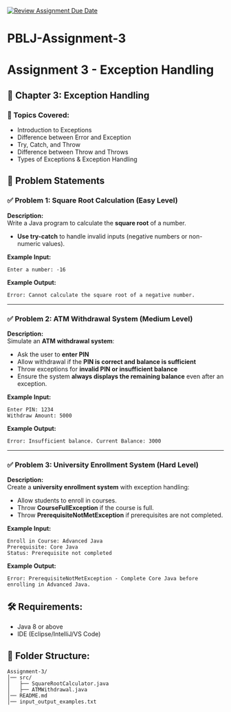 [![Review Assignment Due Date](https://classroom.github.com/assets/deadline-readme-button-22041afd0340ce965d47ae6ef1cefeee28c7c493a6346c4f15d667ab976d596c.svg)](https://classroom.github.com/a/kw4G8Vtl)
# PBLJ-Assignment-3
# Assignment 3 - Exception Handling

## 📖 Chapter 3: Exception Handling

### 🔹 Topics Covered:
- Introduction to Exceptions
- Difference between Error and Exception
- Try, Catch, and Throw
- Difference between Throw and Throws
- Types of Exceptions & Exception Handling

## 📝 Problem Statements

### ✅ Problem 1: Square Root Calculation (Easy Level)
**Description:**  
Write a Java program to calculate the **square root** of a number.
- **Use try-catch** to handle invalid inputs (negative numbers or non-numeric values).

**Example Input:**
```
Enter a number: -16
```
**Example Output:**
```
Error: Cannot calculate the square root of a negative number.
```

---

### ✅ Problem 2: ATM Withdrawal System (Medium Level)
**Description:**  
Simulate an **ATM withdrawal system**:
- Ask the user to **enter PIN**
- Allow withdrawal if the **PIN is correct and balance is sufficient**
- Throw exceptions for **invalid PIN or insufficient balance**
- Ensure the system **always displays the remaining balance** even after an exception.

**Example Input:**
```
Enter PIN: 1234
Withdraw Amount: 5000
```
**Example Output:**
```
Error: Insufficient balance. Current Balance: 3000
```

---
### ✅ Problem 3: University Enrollment System (Hard Level)
**Description:**  
Create a **university enrollment system** with exception handling:
- Allow students to enroll in courses.
- Throw **CourseFullException** if the course is full.
- Throw **PrerequisiteNotMetException** if prerequisites are not completed.

**Example Input:**
```
Enroll in Course: Advanced Java
Prerequisite: Core Java
Status: Prerequisite not completed
```
**Example Output:**
```
Error: PrerequisiteNotMetException - Complete Core Java before enrolling in Advanced Java.
```


## 🛠 Requirements:
- Java 8 or above
- IDE (Eclipse/IntelliJ/VS Code)

## 📂 Folder Structure:
```
Assignment-3/
│── src/
│   ├── SquareRootCalculator.java
│   ├── ATMWithdrawal.java
│── README.md
│── input_output_examples.txt

